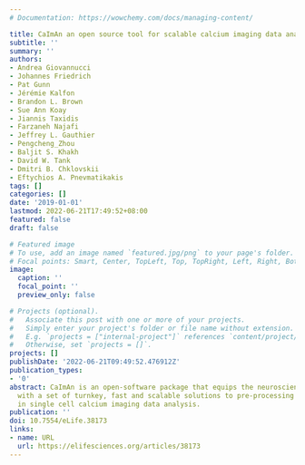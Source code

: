 ```yaml
---
# Documentation: https://wowchemy.com/docs/managing-content/

title: CaImAn an open source tool for scalable calcium imaging data analysis
subtitle: ''
summary: ''
authors:
- Andrea Giovannucci
- Johannes Friedrich
- Pat Gunn
- Jérémie Kalfon
- Brandon L. Brown
- Sue Ann Koay
- Jiannis Taxidis
- Farzaneh Najafi
- Jeffrey L. Gauthier
- Pengcheng_Zhou
- Baljit S. Khakh
- David W. Tank
- Dmitri B. Chklovskii
- Eftychios A. Pnevmatikakis
tags: []
categories: []
date: '2019-01-01'
lastmod: 2022-06-21T17:49:52+08:00
featured: false
draft: false

# Featured image
# To use, add an image named `featured.jpg/png` to your page's folder.
# Focal points: Smart, Center, TopLeft, Top, TopRight, Left, Right, BottomLeft, Bottom, BottomRight.
image:
  caption: ''
  focal_point: ''
  preview_only: false

# Projects (optional).
#   Associate this post with one or more of your projects.
#   Simply enter your project's folder or file name without extension.
#   E.g. `projects = ["internal-project"]` references `content/project/deep-learning/index.md`.
#   Otherwise, set `projects = []`.
projects: []
publishDate: '2022-06-21T09:49:52.476912Z'
publication_types:
- '0'
abstract: CaImAn is an open-software package that equips the neuroscience community
  with a set of turnkey, fast and scalable solutions to pre-processing problems arising
  in single cell calcium imaging data analysis.
publication: ''
doi: 10.7554/eLife.38173
links:
- name: URL
  url: https://elifesciences.org/articles/38173
---
```

